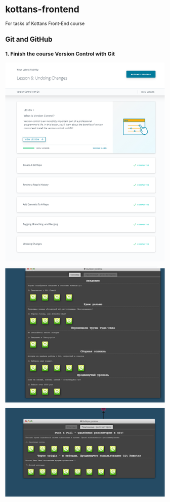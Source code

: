 # kottans-frontend

For tasks of Kottans Front-End course

## Git and GitHub

### 1. Finish the course Version Control with Git

![1.1 Screenshot](https://github.com/7SergSmith7/kottans-frontend/blob/main/Git%20and%20GitHub/Version%20Control%20with%20Git.png)

![1.2 Screenshot](https://github.com/7SergSmith7/kottans-frontend/blob/main/Git%20and%20GitHub/learngitbranching%201.png)

![1.3 Screenshot](https://github.com/7SergSmith7/kottans-frontend/blob/main/Git%20and%20GitHub/learngitbranching%202.png)
